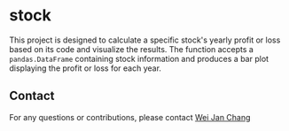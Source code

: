 # stock

This project is designed to calculate a specific stock's yearly profit or loss based on its code and visualize the results. 
The function accepts a `pandas.DataFrame` containing stock information and produces a bar plot displaying the profit or loss for each year.


## Contact

For any questions or contributions, please contact [Wei Jan Chang](mailto:weijan.chang@gmail.com)
